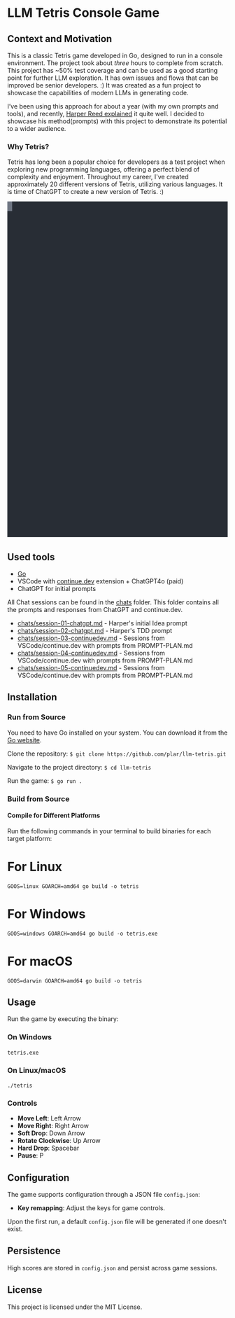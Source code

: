 # LLM Tetris Console Game

## Context and Motivation

This is a classic Tetris game developed in Go, designed to run in a console environment.
The project took about *three* hours to complete from scratch. This project has ~50% test coverage and can be used as a good starting point for further LLM exploration. It has own issues and flows that can be improved be senior developers. :)
It was created as a fun project to showcase the capabilities of modern LLMs in generating code.

I’ve been using this approach for about a year (with my own prompts and tools), and recently, [Harper Reed explained](https://harper.blog/2025/02/16/my-llm-codegen-workflow-atm/) it quite well. I decided to showcase his method(prompts) with this project to demonstrate its potential to a wider audience.

### Why Tetris?

Tetris has long been a popular choice for developers as a test project when exploring new programming languages, offering a perfect blend of complexity and enjoyment. Throughout my career, I've created approximately 20 different versions of Tetris, utilizing various languages. It is time of ChatGPT to create a new version of Tetris. :)

![LLM-Tetris](tetris.svg)

## Used tools

- [Go](https://go.dev/)
- VSCode with [continue.dev](https://continue.dev/) extension + ChatGPT4o (paid)
- ChatGPT for initial prompts

All Chat sessions can be found in the [chats](chats) folder. This folder contains all the prompts and responses from ChatGPT and continue.dev.

- [chats/session-01-chatgpt.md](chats/session-01-chatgpt.md) - Harper's initial Idea prompt
- [chats/session-02-chatgpt.md](chats/session-02-chatgpt.md) - Harper's TDD prompt
- [chats/session-03-continuedev.md](chats/session-03-continuedev.md) - Sessions from VSCode/continue.dev with prompts from PROMPT-PLAN.md
- [chats/session-04-continuedev.md](chats/session-04-continuedev.md) - Sessions from VSCode/continue.dev with prompts from PROMPT-PLAN.md
- [chats/session-05-continuedev.md](chats/session-05-continuedev.md) - Sessions from VSCode/continue.dev with prompts from PROMPT-PLAN.md

## Installation

### Run from Source

You need to have Go installed on your system. You can download it from the [Go website](https://golang.org/dl/).

Clone the repository: `$ git clone https://github.com/plar/llm-tetris.git`

Navigate to the project directory: `$ cd llm-tetris`

Run the game: `$ go run .`

### Build from Source

#### Compile for Different Platforms

Run the following commands in your terminal to build binaries for each target platform:

# For Linux
```
GOOS=linux GOARCH=amd64 go build -o tetris
```

# For Windows

```
GOOS=windows GOARCH=amd64 go build -o tetris.exe
```

# For macOS

```
GOOS=darwin GOARCH=amd64 go build -o tetris
```

## Usage

Run the game by executing the binary:

### On Windows

```shell
tetris.exe
```

### On Linux/macOS

```shell
./tetris
```

### Controls

- **Move Left**: Left Arrow
- **Move Right**: Right Arrow
- **Soft Drop**: Down Arrow
- **Rotate Clockwise**: Up Arrow
- **Hard Drop**: Spacebar
- **Pause**: P

## Configuration

The game supports configuration through a JSON file `config.json`:

- **Key remapping**: Adjust the keys for game controls.

Upon the first run, a default `config.json` file will be generated if one doesn't exist.

## Persistence

High scores are stored in `config.json` and persist across game sessions.

## License

This project is licensed under the MIT License.
